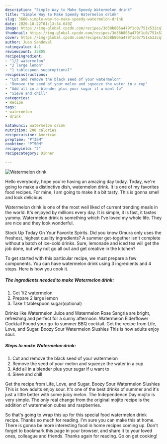 ```yaml
---
description: "Simple Way to Make Speedy Watermelon drink"
title: "Simple Way to Make Speedy Watermelon drink"
slug: 3660-simple-way-to-make-speedy-watermelon-drink
date: 2020-10-22T01:13:34.649Z
image: https://img-global.cpcdn.com/recipes/3d38b805a479f1c0/751x532cq70/watermelon-drink-recipe-main-photo.jpg
thumbnail: https://img-global.cpcdn.com/recipes/3d38b805a479f1c0/751x532cq70/watermelon-drink-recipe-main-photo.jpg
cover: https://img-global.cpcdn.com/recipes/3d38b805a479f1c0/751x532cq70/watermelon-drink-recipe-main-photo.jpg
author: Juan Sandoval
ratingvalue: 4.1
reviewcount: 35805
recipeingredient:
- "1/2 watermelon"
- "2 large lemon"
- "1 tablespoon sugaroptional"
recipeinstructions:
- "Cut and remove the black seed of your watermelon"
- "Remove the seed of your melon and squeeze the water in a cup"
- "Add all in a blender plus your sugar if u want to"
- "Sieve and chill"
categories:
- Recipe
tags:
- watermelon
- drink

katakunci: watermelon drink 
nutrition: 208 calories
recipecuisine: American
preptime: "PT35M"
cooktime: "PT50M"
recipeyield: "2"
recipecategory: Dinner

---
```



![Watermelon drink](https://img-global.cpcdn.com/recipes/3d38b805a479f1c0/751x532cq70/watermelon-drink-recipe-main-photo.jpg)

Hello everybody, hope you're having an amazing day today. Today, we're going to make a distinctive dish, watermelon drink. It is one of my favorites food recipes. For mine, I am going to make it a bit tasty. This is gonna smell and look delicious.

Watermelon drink is one of the most well liked of current trending meals in the world. It's enjoyed by millions every day. It is simple, it is fast, it tastes yummy. Watermelon drink is something which I've loved my whole life. They are nice and they look wonderful.

Stock Up Today On Your Favorite Spirits. Did you know Omura only uses the freshest, highest quality ingredients? A summer get-together isn&#39;t complete without a batch of ice-cold drinks. Sure, lemonade and iced tea will get the job done, but why not go all out and get creative in the kitchen?


To get started with this particular recipe, we must prepare a few components. You can have watermelon drink using 3 ingredients and 4 steps. Here is how you cook it.

<!--inarticleads1-->

##### The ingredients needed to make Watermelon drink:

1. Get 1/2 watermelon
1. Prepare 2 large lemon
1. Take 1 tablespoon sugar(optional)


Drinks like Watermelon Juice and Watermelon Rose Sangria are bright, refreshing and perfect for a sunny afternoon. Watermelon Elderflower Cocktail Found your go-to summer BBQ cocktail. Get the recipe from Life, Love, and Sugar. Boozy Sour Watermelon Slushies This is how adults enjoy sour. 

<!--inarticleads2-->

##### Steps to make Watermelon drink:

1. Cut and remove the black seed of your watermelon
1. Remove the seed of your melon and squeeze the water in a cup
1. Add all in a blender plus your sugar if u want to
1. Sieve and chill


Get the recipe from Life, Love, and Sugar. Boozy Sour Watermelon Slushies This is how adults enjoy sour. It&#39;s one of the best drinks of summer and it&#39;s just a little better with some juicy melon. The Independence Day mojito is very simple. The only real change from the original mojito recipe is the addition of watermelon cubes and raspberries. 

So that's going to wrap this up for this special food watermelon drink recipe. Thanks so much for reading. I'm sure you can make this at home. There is gonna be more interesting food in home recipes coming up. Don't forget to bookmark this page in your browser, and share it to your loved ones, colleague and friends. Thanks again for reading. Go on get cooking!
